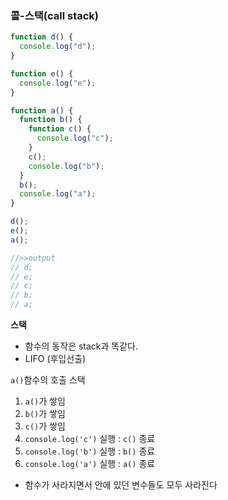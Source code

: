 ### 콜-스택(call stack)

```javascript
function d() {
  console.log("d");
}

function e() {
  console.log("e");
}

function a() {
  function b() {
    function c() {
      console.log("c");
    }
    c();
    console.log("b");
  }
  b();
  console.log("a");
}

d();
e();
a();

//>>output
// d;
// e;
// c;
// b;
// a;
```

**스택**

- 함수의 동작은 stack과 똑같다.
- LIFO (후입선출)

`a()`함수의 호출 스택

1. `a()`가 쌓임
2. `b()`가 쌓임
3. `c()`가 쌓임
4. `console.log('c')` 실행 : `c()` 종료
5. `console.log('b')` 실행 : `b()` 종료
6. `console.log('a')` 실행 : `a()` 종료

- 함수가 사라지면서 안에 있던 변수들도 모두 사라진다
